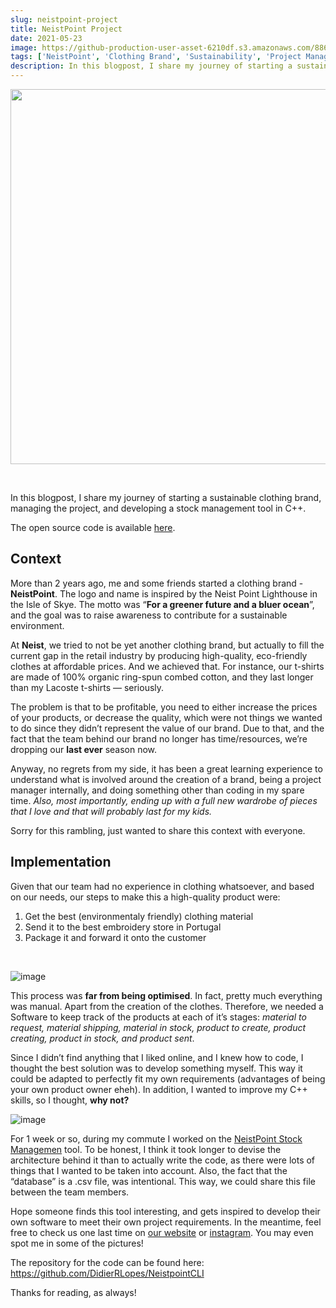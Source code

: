 ```yaml
---
slug: neistpoint-project
title: NeistPoint Project
date: 2021-05-23
image: https://github-production-user-asset-6210df.s3.amazonaws.com/88618738/280495631-c2282aa1-115e-451f-b0c0-af1351936c37.png
tags: ['NeistPoint', 'Clothing Brand', 'Sustainability', 'Project Management', 'C++', 'Stock Management']
description: In this blogpost, I share my journey of starting a sustainable clothing brand, managing the project, and developing a stock management tool in C++.
---
```


<p align="center">
    <img width="600" src="https://github-production-user-asset-6210df.s3.amazonaws.com/88618738/280495631-c2282aa1-115e-451f-b0c0-af1351936c37.png"/>
</p>

<br />

In this blogpost, I share my journey of starting a sustainable clothing brand, managing the project, and developing a stock management tool in C++.

The open source code is available [here](https://github.com/DidierRLopes/NeistpointCLI).

<!-- truncate -->

<div style={{borderTop: '1px solid #0088CC', margin: '1.5em 0'}} />

## Context

More than 2 years ago, me and some friends started a clothing brand - **NeistPoint**. The logo and name is inspired by the Neist Point Lighthouse in the Isle of Skye. The motto was “**For a greener future and a bluer ocean**”, and the goal was to raise awareness to contribute for a sustainable environment.

At **Neist**, we tried to not be yet another clothing brand, but actually to fill the current gap in the retail industry by producing high-quality, eco-friendly clothes at affordable prices. And we achieved that. For instance, our t-shirts are made of 100% organic ring-spun combed cotton, and they last longer than my Lacoste t-shirts — seriously.

The problem is that to be profitable, you need to either increase the prices of your products, or decrease the quality, which were not things we wanted to do since they didn’t represent the value of our brand. Due to that, and the fact that the team behind our brand no longer has time/resources, we’re dropping our **last ever** season now.

Anyway, no regrets from my side, it has been a great learning experience to understand what is involved around the creation of a brand, being a project manager internally, and doing something other than coding in my spare time. _Also, most importantly, ending up with a full new wardrobe of pieces that I love and that will probably last for my kids._

Sorry for this rambling, just wanted to share this context with everyone.

## Implementation

Given that our team had no experience in clothing whatsoever, and based on our needs, our steps to make this a high-quality product were:

1. Get the best (environmentaly friendly) clothing material
2. Send it to the best embroidery store in Portugal
3. Package it and forward it onto the customer

<br />

![image](https://github.com/Meg1211/my-website/assets/88618738/d614045b-39b0-408a-bbd8-11006c55efc5)

This process was **far from being optimised**. In fact, pretty much everything was manual. Apart from the creation of the clothes. Therefore, we needed a Software to keep track of the products at each of it’s stages: _material to request, material shipping, material in stock, product to create, product creating, product in stock, and product sent_.

Since I didn’t find anything that I liked online, and I knew how to code, I thought the best solution was to develop something myself. This way it could be adapted to perfectly fit my own requirements (advantages of being your own product owner eheh). In addition, I wanted to improve my C++ skills, so I thought, **why not?**

![image](https://github.com/Meg1211/my-website/assets/88618738/e0dd7c35-d7f4-4175-a80e-be881ff03141)

For 1 week or so, during my commute I worked on the [NeistPoint Stock Managemen](https://github.com/DidierRLopes/NeistpointCLI) tool. To be honest, I think it took longer to devise the architecture behind it than to actually write the code, as there were lots of things that I wanted to be taken into account. Also, the fact that the “database” is a .csv file, was intentional. This way, we could share this file between the team members.

Hope someone finds this tool interesting, and gets inspired to develop their own software to meet their own project requirements. In the meantime, feel free to check us one last time on [our website](https://neistclothing.com/) or [instagram](https://www.instagram.com/neistclothing/). You may even spot me in some of the pictures!

The repository for the code can be found here: https://github.com/DidierRLopes/NeistpointCLI

Thanks for reading, as always!
